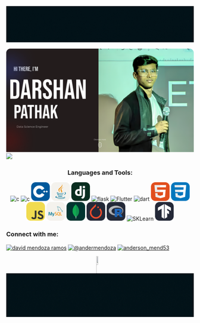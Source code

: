 <!-- GIF HEADER -->
<img src="https://github.com/AnderMendoza/AnderMendoza/raw/main/assets/banner-header.gif">

![HEADER](assets/HEADER.png)
![](https://komarev.com/ghpvc/?username=Pathakdarshan12&style=plastic)
<!--
**Pathakdarshan12/Pathakdarshan12** is a ✨ _special_ ✨ repository because its `README.md` (this file) appears on your GitHub profile.

Here are some ideas to get you started:

- 🔭 I’m currently working on ...
- 🌱 I’m currently learning ...
- 👯 I’m looking to collaborate on ...
- 🤔 I’m looking for help with ...
- 💬 Ask me about ...
- 📫 How to reach me: ...
- 😄 Pronouns: ...
- ⚡ Fun fact: ...
-->

<h3 align="center">Languages and Tools:</h3>
<p align="center">
    <img src="https:c//github.com/tandpfun/skill-icons/blob/main/icons/Python-Dark.svg" alt="c" width="50" height="50"/>
    <img src="https:c//github.com/tandpfun/skill-icons/blob/main/icons/C.svg" alt="c" width="50" height="50"/>  
    <img src="https://github.com/tandpfun/skill-icons/blob/main/icons/CPP.svg" alt="cplusplus" width="50" height="50"/>
    <img src="https://github.com/tandpfun/skill-icons/blob/main/icons/Java-Light.svg" alt="java" width="50" height="50"/>
    <img src="https://github.com/tandpfun/skill-icons/blob/main/icons/Django.svg" alt="django" width="50" height="50"/>
    <img src="https://github.com/tandpfun/skill-icons/blob/main/icons/Flask-Dark" alt="flask" width="50" height="50"/>
    <img src="https://github.com/tandpfun/skill-icons/blob/main/icons/Flutter-Dark" alt="Flutter" width="50" height="50"/>
    <img src="https://github.com/tandpfun/skill-icons/blob/main/icons/Dart-Dark" alt="dart" width="50" height="50"/>
    <img src="https://github.com/tandpfun/skill-icons/blob/main/icons/HTML.svg" alt="html5" width="50" height="50"/> 
    <img src="https://github.com/tandpfun/skill-icons/blob/main/icons/CSS.svg" alt="css3" width="50" height="50"/>     
    <img src="https://github.com/tandpfun/skill-icons/blob/main/icons/JavaScript.svg" alt="javascript" width="50" height="50"/>
    <img src="https://github.com/tandpfun/skill-icons/blob/main/icons/MySQL-Light.svg" alt="mysql" width="50" height="50"/>
    <img src="https://github.com/tandpfun/skill-icons/blob/main/icons/MongoDB.svg" alt="mongodb" width="50" height="50"/>
    <img src="https://github.com/tandpfun/skill-icons/blob/main/icons/PyTorch-Dark.svg" alt="PyTorch" width="50" height="50"/>
    <img src="https://github.com/tandpfun/skill-icons/blob/main/icons/R-Dark.svg" alt="R" width="50" height="50"/>
    <img src="https://github.com/tandpfun/skill-icons/blob/main/icons/ScikitLearn-Dark.svg" alt="SKLearn" width="50" height="50"/>
    <img src="https://github.com/tandpfun/skill-icons/blob/main/icons/TensorFlow-Dark.svg" alt="tensorflow" width="50" height="50" style="pointer-events: none;"/>
</p>


<!-- CONTACTO -->
<h3 align="left">Connect with me:</h3>
<p align="left">
<a href="https://www.linkedin.com/in/pathakdarshan12/" target="blank"><img align="center" src="https://raw.githubusercontent.com/rahuldkjain/github-profile-readme-generator/master/src/images/icons/Social/linked-in-alt.svg" alt="david mendoza ramos" height="30" width="40" /></a>
<a href="https://x.com/_Pathak_Darshan" target="blank"><img align="center" src="https://raw.githubusercontent.com/rahuldkjain/github-profile-readme-generator/master/src/images/icons/Social/twitter.svg" alt="@andermendoza" height="30" width="40" /></a>
<a href="https://www.instagram.com/pathakdarshan12/" target="blank"><img align="center" src="https://raw.githubusercontent.com/rahuldkjain/github-profile-readme-generator/master/src/images/icons/Social/instagram.svg" alt="anderson_mend53" height="30" width="40" /></a>
</p>

<!-- STATS Y LENGUAJES MAS USADOS -->
<div style="display:grid;align-items:center;justify-content:center">
  <img style="height:100%;width:49%;max-width: 100%" src="https://github-readme-stats.vercel.app/api?username=Pathakdarshan12&theme=gotham&count_private=true&show_icons=true&include_all_commits=true"/>
  <img style="height:100%;width:49%;max-width: 10%" src="https://github-readme-stats.vercel.app/api/top-langs/?username=Pathakdarshan12&layout=compact&theme=gotham&langs_count=8"/>
</div>

<!-- GIF FOOTER -->
<img src="https://github.com/AnderMendoza/AnderMendoza/raw/main/assets/banner-footer.gif">

